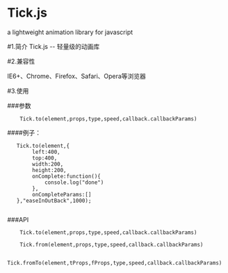 Tick.js
=======

a lightweight animation library for javascript 


#1.简介
Tick.js -- 轻量级的动画库


#2.兼容性

IE6+、Chrome、Firefox、Safari、Opera等浏览器

#3.使用

###参数

````
	Tick.to(element,props,type,speed,callback.callbackParams)
````

####例子：

````
   Tick.to(element,{
   		left:400,
		top:400,
		width:200,
		height:200,
		onComplete:function(){
			console.log("done")
		},
		onCompleteParams:[]
   },"easeInOutBack",1000);
   
````

###API

````
	Tick.to(element,props,type,speed,callback.callbackParams)
````

````
	Tick.from(element,props,type,speed,callback.callbackParams)
````

````
	Tick.fromTo(element,tProps,fProps,type,speed,callback.callbackParams)
````

